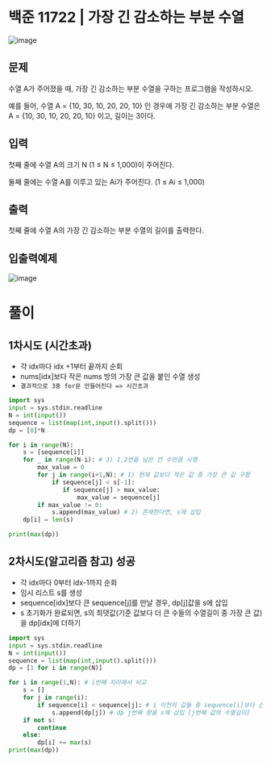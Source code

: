 # 백준 11722 | 가장 긴 감소하는 부분 수열

![image](https://user-images.githubusercontent.com/62331803/99857630-f8a8c700-2bce-11eb-94b5-c2a4cd193a48.png)


## 문제
수열 A가 주어졌을 때, 가장 긴 감소하는 부분 수열을 구하는 프로그램을 작성하시오.

예를 들어, 수열 A = {10, 30, 10, 20, 20, 10} 인 경우에 가장 긴 감소하는 부분 수열은 A = {10, 30, 10, 20, 20, 10}  이고, 길이는 3이다.


## 입력
첫째 줄에 수열 A의 크기 N (1 ≤ N ≤ 1,000)이 주어진다.

둘째 줄에는 수열 A를 이루고 있는 Ai가 주어진다. (1 ≤ Ai ≤ 1,000)


## 출력
첫째 줄에 수열 A의 가장 긴 감소하는 부분 수열의 길이를 출력한다.


## 입출력예제

![image](https://user-images.githubusercontent.com/62331803/99857678-1f66fd80-2bcf-11eb-8c5f-28f69f8727da.png)


# 풀이
## 1차시도 (시간초과)
- 갹 idx마다 idx +1부터 끝까지 순회
- nums[idx]보다 작은 nums 방의 가장 큰 값을 붙인 수열 생성
- `결과적으로 3중 for문 만들어진다 => 시간초과`

```python
import sys
input = sys.stdin.readline
N = int(input())
sequence = list(map(int,input().split()))
dp = [0]*N

for i in range(N):
    s = [sequence[i]]
    for _ in range(N-i): # 3) 1,2번을 남은 칸 수만큼 시행
        max_value = 0
        for j in range(i+1,N): # 1) 현재 값보다 작은 값 중 가장 큰 값 구함
            if sequence[j] < s[-1]:
               if sequence[j] > max_value:
                   max_value = sequence[j]
        if max_value != 0:
            s.append(max_value) # 2) 존재한다면, s에 삽입
    dp[i] = len(s)

print(max(dp))
```

## 2차시도(알고리즘 참고) 성공
- 각 idx마다 0부터 idx-1까지 순회
- 임시 리스트 s를 생성
- sequence[idx]보다 큰 sequence[j]를 만날 경우, dp[j]값을 s에 삽입
- s 초기화가 완료되면, s의 최댓값(기준 값보다 더 큰 수들의 수열길이 중 가장 큰 값)을 dp[idx]에 더하기

```python
import sys
input = sys.stdin.readline
N = int(input())
sequence = list(map(int,input().split()))
dp = [1 for i in range(N)]

for i in range(1,N): # i번째 자리에서 비교
    s = []
    for j in range(i):
        if sequence[i] < sequence[j]: # i 이전의 값들 중 sequence[i]보다 큰 수 sequence[j]를 찾으면
            s.append(dp[j]) # dp j번째 항을 s에 삽입 [j번째 값의 수열길이]
    if not s:
        continue
    else:
        dp[i] += max(s)
print(max(dp))
```